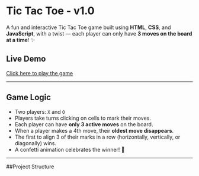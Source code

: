 # Tic Tac Toe - v1.0

A fun and interactive Tic Tac Toe game built using **HTML**, **CSS**, and **JavaScript**, with a twist — each player can only have **3 moves on the board at a time**! ✨

## Live Demo
[Click here to play the game](https://kasarapuvignesh.github.io/tic-tac-toe/) 

---

## Game Logic
- Two players: `X` and `O`
- Players take turns clicking on cells to mark their moves.
- Each player can have **only 3 active moves** on the board.
- When a player makes a 4th move, their **oldest move disappears**.
- The first to align 3 of their marks in a row (horizontally, vertically, or diagonally) wins.
- A confetti animation celebrates the winner! 🎉

---

##Project Structure

